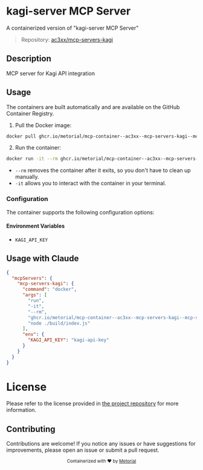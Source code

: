 
# kagi-server MCP Server

A containerized version of "kagi-server MCP Server"

> Repository: [ac3xx/mcp-servers-kagi](https://github.com/ac3xx/mcp-servers-kagi)

## Description

MCP server for Kagi API integration


## Usage

The containers are built automatically and are available on the GitHub Container Registry.

1. Pull the Docker image:

```bash
docker pull ghcr.io/metorial/mcp-container--ac3xx--mcp-servers-kagi--mcp-servers-kagi
```

2. Run the container:

```bash
docker run -it --rm ghcr.io/metorial/mcp-container--ac3xx--mcp-servers-kagi--mcp-servers-kagi 
```

- `--rm` removes the container after it exits, so you don't have to clean up manually.
- `-it` allows you to interact with the container in your terminal.


### Configuration

The container supports the following configuration options:




#### Environment Variables

- `KAGI_API_KEY`




## Usage with Claude

```json
{
  "mcpServers": {
    "mcp-servers-kagi": {
      "command": "docker",
      "args": [
        "run",
        "-it",
        "--rm",
        "ghcr.io/metorial/mcp-container--ac3xx--mcp-servers-kagi--mcp-servers-kagi",
        "node ./build/index.js"
      ],
      "env": {
        "KAGI_API_KEY": "kagi-api-key"
      }
    }
  }
}
```

# License

Please refer to the license provided in [the project repository](https://github.com/ac3xx/mcp-servers-kagi) for more information.

## Contributing

Contributions are welcome! If you notice any issues or have suggestions for improvements, please open an issue or submit a pull request.

<div align="center">
  <sub>Containerized with ❤️ by <a href="https://metorial.com">Metorial</a></sub>
</div>
  